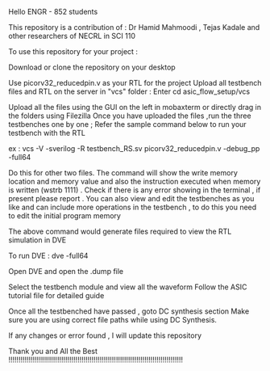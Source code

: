 Hello ENGR - 852 students 

This repository is a contribution of : 
Dr Hamid Mahmoodi ,
Tejas Kadale  and other researchers of NECRL in SCI 110

To use this repository for your project : 

Download or clone the repository on your desktop

Use picorv32_reducedpin.v as your RTL for the project 
Upload all testbench files and RTL on the server in "vcs" folder  : Enter  cd asic_flow_setup/vcs

Upload all the files using the GUI on the left in mobaxterm or directly drag in the folders using Filezilla 
Once you have uploaded the files ,run the three testbenches one by one  ; Refer the sample command below to run your testbench with the RTL 

ex : vcs -V -sverilog -R testbench_RS.sv picorv32_reducedpin.v -debug_pp  -full64 

Do this for other two files. The command will show the write memory location and memory value and also the instruction executed when memory is written (wstrb 1111)  . Check if there is any error showing in the terminal , if present please report .
You can also view and edit the testbenches as you like and can include more operations in the testbench , to do this you need to edit the initial program memory 

The above command would generate files required to view the RTL simulation in DVE 

To run DVE : dve -full64

Open DVE and open the .dump file 

Select the testbench module and view all the waveform 
Follow the ASIC tutorial file for detailed guide

Once all the testbenched have passed , goto DC synthesis section 
Make sure you are using correct file paths while using DC Synthesis. 

If any changes or error found , I will update this repository

Thank you and All the Best  !!!!!!!!!!!!!!!!!!!!!!!!!!!!!!!!!!!!!!!!!!!!!!!!!!!!!!!!!!!!!!!!!!!!!!!!!!!!!!!!!!!!!!


